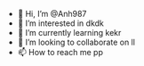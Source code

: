 - 👋 Hi, I’m @Anh987
- 👀 I’m interested in dkdk
- 🌱 I’m currently learning kekr
- 💞️ I’m looking to collaborate on ll
- 📫 How to reach me pp

<!---
Anh987/Anh987 is a ✨ special ✨ repository because its `README.md` (this file) appears on your GitHub profile.
You can click the Preview link to take a look at your changes.
--->
